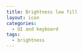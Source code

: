 ```yaml
---
title: Brightness low fill
layout: icon
categories:
  - UI and keyboard
tags:
  - brightness
---
```


